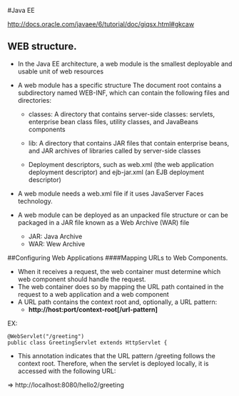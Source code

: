 #Java EE

http://docs.oracle.com/javaee/6/tutorial/doc/giqsx.html#gkcaw

## WEB structure.
- In the Java EE architecture, a web module is the smallest deployable and usable unit of web resources
- A web module has a specific structure
The document root contains a subdirectory named WEB-INF, which can contain the following files and directories:
  - classes: A directory that contains server-side classes: servlets, enterprise bean class files, utility classes, and JavaBeans components

  - lib: A directory that contains JAR files that contain enterprise beans, and JAR archives of libraries called by server-side classes

  - Deployment descriptors, such as web.xml (the web application deployment descriptor) and ejb-jar.xml (an EJB deployment descriptor)
  
- A web module needs a web.xml file if it uses JavaServer Faces technology.

- A web module can be deployed as an unpacked file structure or can be packaged in a JAR file known as a Web Archive (WAR) file
  - JAR: Java Archive
  - WAR: Wew Archive

##Configuring Web Applications
####Mapping URLs to Web Components.

- When it receives a request, the web container must determine which web component should handle the request.
- The web container does so by mapping the URL path contained in the request to a web application and a web component
- A URL path contains the context root and, optionally, a URL pattern:
  - **http://host:port/context-root[/url-pattern]**

EX:
```
@WebServlet("/greeting")
public class GreetingServlet extends HttpServlet {
```

- This annotation indicates that the URL pattern /greeting follows the context root. Therefore, when the servlet is deployed locally, it is accessed with the following URL:

=> http://localhost:8080/hello2/greeting
